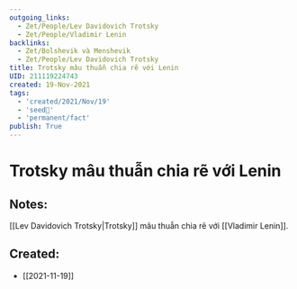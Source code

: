 ```yaml
---
outgoing_links:
  - Zet/People/Lev Davidovich Trotsky
  - Zet/People/Vladimir Lenin
backlinks:
  - Zet/Bolshevik và Menshevik
  - Zet/People/Lev Davidovich Trotsky
title: Trotsky mâu thuẫn chia rẽ với Lenin
UID: 211119224743
created: 19-Nov-2021
tags:
  - 'created/2021/Nov/19'
  - 'seed🥜'
  - 'permanent/fact'
publish: True
---
```

# Trotsky mâu thuẫn chia rẽ với Lenin

## Notes:
[[Lev Davidovich Trotsky|Trotsky]] mâu thuẫn chia rẽ với [[Vladimir Lenin]].

## Created:
- [[2021-11-19]]
